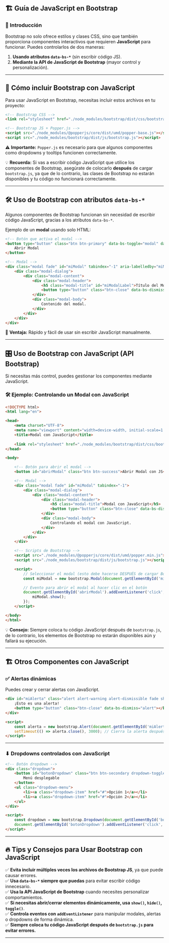 ## 🏗 **Guía de JavaScript en Bootstrap**  

### 📌 Introducción  
Bootstrap no solo ofrece estilos y clases CSS, sino que también proporciona componentes interactivos que requieren **JavaScript** para funcionar. Puedes controlarlos de dos maneras:  
1. **Usando atributos `data-bs-*`** (sin escribir código JS).  
2. **Mediante la API de JavaScript de Bootstrap** (mayor control y personalización).  

---

## 🚀 **Cómo incluir Bootstrap con JavaScript**  
Para usar JavaScript en Bootstrap, necesitas incluir estos archivos en tu proyecto:  

```html
<!-- Bootstrap CSS -->
<link rel="stylesheet" href="./node_modules/bootstrap/dist/css/bootstrap.css">

<!-- Bootstrap JS + Popper.js -->
<script src="./node_modules/@popperjs/core/dist/umd/popper-base.js"></script>
<script src="./node_modules/bootstrap/dist/js/bootstrap.js"></script>
```
⚠️ **Importante:** `Popper.js` es necesario para que algunos componentes como dropdowns y tooltips funcionen correctamente.

💡 **Recuerda:** Si vas a escribir código JavaScript que utilice los componentes de Bootstrap, asegúrate de colocarlo **después** de cargar `bootstrap.js`, ya que de lo contrario, las clases de Bootstrap no estarán disponibles y tu código no funcionará correctamente.  

---

## 🛠 **Uso de Bootstrap con atributos `data-bs-*`**  
Algunos componentes de Bootstrap funcionan sin necesidad de escribir código JavaScript, gracias a los atributos `data-bs-*`.  

Ejemplo de un **modal** usando solo HTML:  
```html
<!-- Botón que activa el modal -->
<button type="button" class="btn btn-primary" data-bs-toggle="modal" data-bs-target="#miModal">
    Abrir Modal
</button>

<!-- Modal -->
<div class="modal fade" id="miModal" tabindex="-1" aria-labelledby="miModalLabel" aria-hidden="true">
    <div class="modal-dialog">
        <div class="modal-content">
            <div class="modal-header">
                <h5 class="modal-title" id="miModalLabel">Título del Modal</h5>
                <button type="button" class="btn-close" data-bs-dismiss="modal"></button>
            </div>
            <div class="modal-body">
                Contenido del modal.
            </div>
        </div>
    </div>
</div>
```
📌 **Ventaja:** Rápido y fácil de usar sin escribir JavaScript manualmente.  

---

## 🎛 **Uso de Bootstrap con JavaScript (API Bootstrap)**  
Si necesitas más control, puedes gestionar los componentes mediante JavaScript.  

### 🛠 **Ejemplo: Controlando un Modal con JavaScript**  
```html
<!DOCTYPE html>
<html lang="en">

<head>
    <meta charset="UTF-8">
    <meta name="viewport" content="width=device-width, initial-scale=1.0">
    <title>Modal con JavaScript</title>
    
    <link rel="stylesheet" href="./node_modules/bootstrap/dist/css/bootstrap.css">
</head>

<body>

    <!-- Botón para abrir el modal -->
    <button id="abrirModal" class="btn btn-success">Abrir Modal con JS</button>

    <!-- Modal -->
    <div class="modal fade" id="miModal" tabindex="-1">
        <div class="modal-dialog">
            <div class="modal-content">
                <div class="modal-header">
                    <h5 class="modal-title">Modal con JavaScript</h5>
                    <button type="button" class="btn-close" data-bs-dismiss="modal"></button>
                </div>
                <div class="modal-body">
                    Controlando el modal con JavaScript.
                </div>
            </div>
        </div>
    </div>

    <!-- Scripts de Bootstrap -->
    <script src="./node_modules/@popperjs/core/dist/umd/popper.min.js"></script>
    <script src="./node_modules/bootstrap/dist/js/bootstrap.js"></script>

    <script>
        // Seleccionar el modal (esto debe hacerse DESPUÉS de cargar Bootstrap.js)
        const miModal = new bootstrap.Modal(document.getElementById('miModal'));

        // Evento para abrir el modal al hacer clic en el botón
        document.getElementById('abrirModal').addEventListener('click', function () {
            miModal.show();
        });
    </script>

</body>
</html>
```
💡 **Consejo:** Siempre coloca tu código JavaScript después de `bootstrap.js`, de lo contrario, los elementos de Bootstrap no estarán disponibles aún y fallará su ejecución.

---

## 🏗 **Otros Componentes con JavaScript**  

### ✅ **Alertas dinámicas**
Puedes crear y cerrar alertas con JavaScript.  

```html
<div id="miAlerta" class="alert alert-warning alert-dismissible fade show" role="alert">
    ¡Esto es una alerta!
    <button type="button" class="btn-close" data-bs-dismiss="alert"></button>
</div>

<script>
    const alerta = new bootstrap.Alert(document.getElementById('miAlerta'));
    setTimeout(() => alerta.close(), 3000); // Cierra la alerta después de 3 segundos
</script>
```

---

### ⬇ **Dropdowns controlados con JavaScript**  
```html
<!-- Botón dropdown -->
<div class="dropdown">
    <button id="botonDropdown" class="btn btn-secondary dropdown-toggle" type="button">
        Menú desplegable
    </button>
    <ul class="dropdown-menu">
        <li><a class="dropdown-item" href="#">Opción 1</a></li>
        <li><a class="dropdown-item" href="#">Opción 2</a></li>
    </ul>
</div>

<script>
    const dropdown = new bootstrap.Dropdown(document.getElementById('botonDropdown'));
    document.getElementById('botonDropdown').addEventListener('click', () => dropdown.toggle());
</script>
```

---

## 🔥 **Tips y Consejos para Usar Bootstrap con JavaScript**  
✅ **Evita incluir múltiples veces los archivos de Bootstrap JS**, ya que puede causar errores.  
✅ **Usa `data-bs-*` siempre que puedas** para evitar escribir código innecesario.  
✅ **Usa la API JavaScript de Bootstrap** cuando necesites personalizar comportamientos.  
✅ **Si necesitas abrir/cerrar elementos dinámicamente, usa `show()`, `hide()`, `toggle()`**.  
✅ **Controla eventos con `addEventListener`** para manipular modales, alertas o dropdowns de forma dinámica.  
✅ **Siempre coloca tu código JavaScript después de `bootstrap.js` para evitar errores.**  

---
